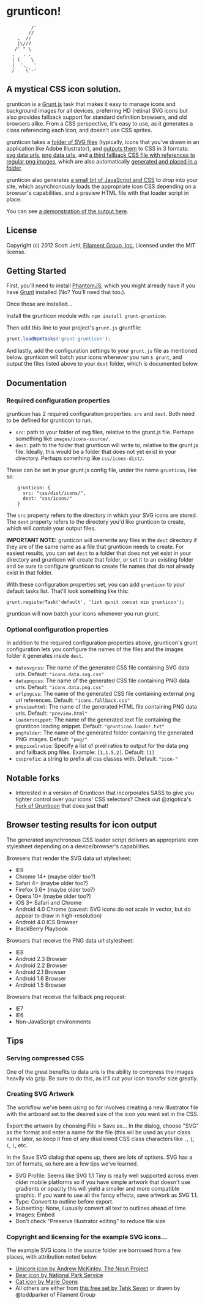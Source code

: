 # grunticon!

```
         /'
        //
    .  //
    |\//7
   /' " \     
  .   . .      
  | (    \     
  |  '._  '        
  /    \'-'

```

## A mystical CSS icon solution.

grunticon is a [Grunt.js](https://github.com/cowboy/grunt/) task that makes it easy to manage icons and background images for all devices, preferring HD (retina) SVG icons but also provides fallback support for standard definition browsers, and old browsers alike. From a CSS perspective, it's easy to use, as it generates a class referencing each icon, and doesn't use CSS sprites. 

grunticon takes a [folder of SVG files](https://github.com/filamentgroup/grunticon/tree/master/example/source) (typically, icons that you've drawn in an application like Adobe Illustrator), and [outputs them](https://github.com/filamentgroup/grunticon/tree/master/example/output) to CSS in 3 formats: [svg data urls](https://github.com/filamentgroup/grunticon/blob/master/example/output/icons.data.svg.css), [png data urls](https://github.com/filamentgroup/grunticon/blob/master/example/output/icons.data.png.css), and [a third fallback CSS file with references to regular png images](https://github.com/filamentgroup/grunticon/blob/master/example/output/icons.fallback.css), which are also automatically [generated and placed in a folder](https://github.com/filamentgroup/grunticon/tree/master/example/output/png). 

grunticon also generates [a small bit of JavaScript and CSS](https://github.com/filamentgroup/grunticon/blob/master/example/output/grunticon.loader.txt) to drop into your site, which asynchronously loads the appropriate icon CSS depending on a browser's capabilities, and a preview HTML file with that loader script in place. 

You can see [a demonstration of the output here](http://filamentgroup.github.com/grunticon/example/output/preview.html).

## License
Copyright (c) 2012 Scott Jehl, [Filament Group, Inc.](http://filamentgroup.com)
Licensed under the MIT license.

## Getting Started

First, you'll need to install [PhantomJS](http://phantomjs.org/), which you might already have if you have [Grunt](https://github.com/cowboy/grunt) installed (No? You'll need that too.).

Once those are installed...

Install the grunticon module with: `npm install grunt-grunticon`

Then add this line to your project's `grunt.js` gruntfile:

```javascript
grunt.loadNpmTasks('grunt-grunticon');
```

And lastly, add the configuration settings to your `grunt.js` file as mentioned below. grunticon will batch your icons whenever you run `$ grunt`, and output the files listed above to your `dest` folder, which is documented below.


## Documentation

### Required configuration properties

grunticon has 2 required configuration properties: `src` and `dest`. Both need to be defined for grunticon to run.

- `src`: path to your folder of svg files, relative to the grunt.js file. Perhaps something like `images/icons-source/`.
- `dest`: path to the folder that grunticon will write to, relative to the grunt.js file. Ideally, this would be a folder that does not yet exist in your directory. Perhaps something like `css/icons-dist/`.

These can be set in your grunt.js config file, under the name `grunticon`, like so:

```
	grunticon: {
      src: "css/dist/icons/",
      dest: "css/icons/"
    }
```

The `src` property refers to the directory in which your SVG icons are stored. The `dest` property refers to the directory you'd like grunticon to create, which will contain your output files. 

**IMPORTANT NOTE:** grunticon will overwrite any files in the `dest` directory if they are of the same name as a file that grunticon needs to create. For easiest results, you can set `dest` to a folder that does not yet exist in your directory and grunticon will create that folder, or set it to an existing folder and be sure to configure grunticon to create file names that do not already exist in that folder.

With these configuration properties set, you can add `grunticon` to your default tasks list. That'll look something like this:

    grunt.registerTask('default', 'lint qunit concat min grunticon');

grunticon will now batch your icons whenever you run grunt.

### Optional configuration properties

In addition to the required configuration properties above, grunticon's grunt configuration lets you configure the names of the files and the images folder it generates inside `dest`. 

- `datasvgcss`: The name of the generated CSS file containing SVG data uris. Default: `"icons.data.svg.css"`
- `datapngcss`: The name of the generated CSS file containing PNG data uris. Default: `"icons.data.png.css"`
- `urlpngcss`: The name of the generated CSS file containing external png url references. Default: `"icons.fallback.css"`
- `previewhtml`: The name of the generated HTML file containing PNG data uris. Default: `"preview.html"`
- `loadersnippet`:  The name of the generated text file containing the grunticon loading snippet. Default: `"grunticon.loader.txt"`
- `pngfolder`:  The name of the generated folder containing the generated PNG images. Default: `"png/"`
- `pngpixelratio`: Specify a list of pixel ratios to output for the data png and fallback png files. Example: `[1,1.5,2]`. Default: `[1]`
- `cssprefix`: a string to prefix all css classes with. Default: `"icon-"`

## Notable forks

- Interested in a version of Grunticon that incorporates SASS to give you tighter control over your icons' CSS selectors? Check out @zigotica's [Fork of Grunticon](https://github.com/zigotica/grunticon/) that does just that!


## Browser testing results for icon output

The generated asynchronous CSS loader script delivers an appropriate icon stylesheet depending on a device/browser's capabilities.

Browsers that render the SVG data url stylesheet:
- IE9
- Chrome 14+ (maybe older too?)
- Safari 4+ (maybe older too?)
- Firefox 3.6+ (maybe older too?)
- Opera 10+ (maybe older too?)
- iOS 3+ Safari and Chrome
- Android 4.0 Chrome (caveat: SVG icons do not scale in vector, but do appear to draw in high-resolution)
- Android 4.0 ICS Browser
- BlackBerry Playbook

Browsers that receive the PNG data url stylesheet:
- IE8
- Android 2.3 Browser
- Android 2.2 Browser
- Android 2.1 Browser
- Android 1.6 Browser
- Android 1.5 Browser

Browsers that receive the fallback png request:
- IE7
- IE6
- Non-JavaScript environments

## Tips

### Serving compressed CSS
One of the great benefits to data uris is the ability to compress the images heavily via gzip. Be sure to do this, as it'll cut your icon transfer size greatly.

### Creating SVG Artwork

The workflow we've been using so far involves creating a new Illustrator file with the artboard set to the desired size of the icon you want set in the CSS. 

Export the artwork by choosing File > Save as...  In the dialog, choose "SVG" as the format and enter a name for the file (this wil be used as your class name later, so keep it free of any disallowed CSS class characters like `.`, `{`, `(`, `)`, etc.

In the Save SVG dialog that opens up, there are lots of options. SVG has a ton of formats, so here are a few tips we've learned. 

- SVG Profile: Seems like SVG 1.1 Tiny is really well supported across even older mobile platforms so if you have simple artwork that doesn't use gradients or opacity this will yield a smaller and more compatible graphic. If you want to use all the fancy effects, save artwork as SVG 1.1. 
- Type: Convert to outline before export.
- Subsetting: None, I usually convert all text to outlines ahead of time
- Images: Embed
- Don't check "Preserve Illustrator editing" to reduce file size

### Copyright and licensing for the example SVG icons...

The example SVG icons in the source folder are borrowed from a few places, with attribution noted below. 
- [Unicorn icon by Andrew McKinley, The Noun Project](http://thenounproject.com/noun/unicorn/#icon-No3364)
- [Bear icon by National Park Service](http://thenounproject.com/noun/bear/#icon-No499)
- [Cat icon by  Marie Coons](http://thenounproject.com/noun/cat/#icon-No840)
- All others are either from [this free set by Tehk Seven](http://www.tehkseven.net/blog/1/entry-1066-475-free-awesome-high-quality-icons-for-designers/) or drawn by @toddparker of Filament Group


